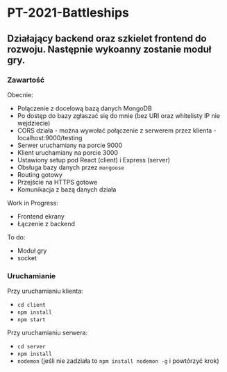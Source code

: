# PT-2021-Battleships

## Działający backend oraz szkielet frontend do rozwoju. Następnie wykoanny zostanie moduł gry.

### Zawartość

Obecnie:
- Połączenie z docelową bazą danych MongoDB
- Po dostęp do bazy zgłaszać się do mnie (bez URI oraz whitelisty IP nie wejdziecie)
- CORS działa - można wywołać połączenie z serwerem przez klienta - localhost:9000/testing
- Serwer uruchamiany na porcie 9000
- Klient uruchamiany na porcie 3000
- Ustawiony setup pod React (client) i Express (server)
- Obsługa bazy danych przez `mongoose`
- Routing gotowy
- Przejście na HTTPS gotowe
- Komunikacja z bazą danych działa

Work in Progress:
- Frontend ekrany
- Łączenie z backend

To do:
- Moduł gry
- socket

### Uruchamianie

Przy uruchamianiu klienta:
- `cd client`
- `npm install`
- `npm start`

Przy uruchamianiu serwera:
- `cd server`
- `npm install`
- `nodemon` (jeśli nie zadziała to `npm install nodemon -g` i powtórzyć krok)
